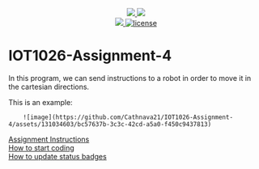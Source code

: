 <p align="center">
	<a href="https://github.com/Cathnava21/IOT1026-Assignment-4/actions/workflows/ci.yml">
    <img src="https://github.com/Cathnava21/IOT1026-Assignment-4/actions/workflows/ci.yml/badge.svg"/>
    </a>
	<a href="https://github.com/Cathnava21/IOT1026-Assignment-4/actions/workflows/formatting.yml">
    <img src="https://github.com/Cathnava21/IOT1026-Assignment-4/actions/workflows/formatting.yml/badge.svg"/>
	<br/>
    <a href="https://codecov.io/gh/Cathnava21/IOT1026-Assignment-4" > 
    <img src="https://codecov.io/gh/Cathnava21/IOT1026-Assignment-4/branch/main/graph/badge.svg?token=JS0857X5JD"/> 
	<img title="MIT License" alt="license" src="https://img.shields.io/badge/license-MIT-informational?style=flat-square">	
    </a>
</p>

# IOT1026-Assignment-4
In this program, we can send instructions to a robot in order to move it in the cartesian directions.

This is an example:
        
        ![image](https://github.com/Cathnava21/IOT1026-Assignment-4/assets/131034603/bc57637b-3c3c-42cd-a5a0-f450c9437813)


[Assignment Instructions](docs/instructions.md)  
[How to start coding](docs/how-to-use.md)  
[How to update status badges](docs/how-to-update-badges.md)
